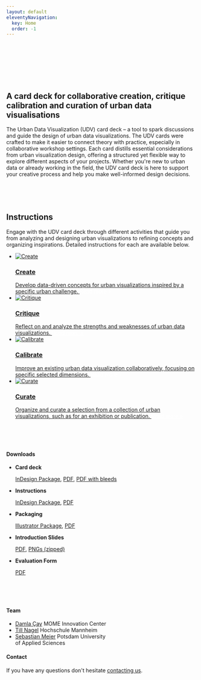 ```yaml
---
layout: default
eleventyNavigation:
  key: Home
  order: -1
---
```



<section class="section home-section" id="introduction" style="padding-top:100px;margin-top:0px;">
	<div class="home-section__text">
		<h2>A card deck for collaborative creation, critique calibration and curation of urban data visualisations</h2>
		<p>The Urban Data Visualization (UDV) card deck – a tool to spark discussions and guide the design of urban data visualizations. The UDV cards were crafted to make it easier to connect theory with practice, especially in collaborative workshop settings. Each card distills essential considerations from urban visualization design, offering a structured yet flexible way to explore different aspects of your projects. Whether you're new to urban data or already working in the field, the UDV card deck is here to support your creative process and help you make well-informed design decisions.</p>
  </div>
	<div class="home-section__shapes">
		<!--<img src="/assets/img/udvcards-in-hands.jpg" alt="UDV cards spread in hand." />-->
	</div>
</section>

<section style="padding-top:50px; padding-bottom:0;" class="section workshop-section" id="instructions">
  <div class="container">
    <h2>Instructions</h2>
    <p>Engage with the UDV card deck through different activities that guide you from analyzing and designing urban visualizations to refining concepts and organizing inspirations. Detailed instructions for each are available below.</p>
  </div>
	<ul id="instruction-list">
    <li>
      <a href="/create/">
        <img src="/assets/img/icon-create.svg" alt="Create" />
        <h3>Create</h3>
        <span>
          Develop data-driven concepts for urban visualizations inspired by a specific urban challenge.
        </span>
      </a>
      <a class="upcoming-link" style="color:white;" href="/create/">Read more &raquo;</a>
    </li>
    <li>
      <a href="/critique/">
        <img src="/assets/img/icon-critique.svg" alt="Critique" />
        <h3>Critique</h3>
        <span>
          Reflect on and analyze the strengths and weaknesses of urban data visualizations.
        </span>
      </a>
      <a class="upcoming-link" style="color:white;" href="/critique/">Read more &raquo;</a>
    </li>
    <li>
      <a href="/calibrate/">
        <img src="/assets/img/icon-calibrate.svg" alt="Calibrate" />
        <h3>Calibrate</h3>
        <span>
          Improve an existing urban data visualization collaboratively, focusing on specific selected dimensions.
        </span>
      </a>
      <a class="upcoming-link" style="color:white;" href="/calibrate/">Read more &raquo;</a>
    </li>
    <li>
      <a href="/curate/">
        <img src="/assets/img/icon-curate.svg" alt="Curate" />
        <h3>Curate</h3>
        <span>
          Organize and curate a selection from a collection of urban visualizations, such as for an exhibition or publication.
        </span>
      </a>
      <a class="upcoming-link" style="color:white;" href="/curate/">Read more &raquo;</a>
    </li>
  </ul>
</section>

<section style="padding-top:50px; padding-bottom:0;" class="section workshop-section workshop-section__focus">
<h4 id="downloads">Downloads</h4>
<ul class="workshop-section__talk-list">
  <li>
    <strong>Card deck</strong>
    <p><a href="https://github.com/damlacay/udv/blob/main/downloads/cards-package.zip">InDesign Package</a>, <a href="https://github.com/damlacay/udv/blob/main/downloads/cards.pdf">PDF</a>, <a href="https://github.com/damlacay/udv/blob/main/downloads/cards-bleeds.pdf">PDF with bleeds</a></p>
  </li>
  <li>
    <strong>Instructions</strong>
    <p><a href="https://github.com/damlacay/udv/blob/main/downloads/instructions-package.zip">InDesign Package</a>, <a href="https://github.com/damlacay/udv/blob/main/downloads/instructions.pdf">PDF</a></p>
  </li>
  <li>
    <strong>Packaging</strong>
    <p><a href="https://github.com/damlacay/udv/blob/main/downloads/packaging-package.zip">Illustrator Package</a>, <a href="https://github.com/damlacay/udv/blob/main/downloads/packaging.pdf">PDF</a></p>
  </li>
  <li>
    <strong>Introduction Slides</strong>
    <p><a href="https://github.com/damlacay/udv/blob/main/downloads/slides.pdf">PDF</a>, <a href="https://github.com/damlacay/udv/blob/main/downloads/slides.zip">PNGs (zipped)</a></p>
  </li>
  <li>
    <strong>Evaluation Form</strong>
    <p><a href="https://github.com/damlacay/udv/blob/main/downloads/survey.pdf">PDF</a></p>
  </li>
</ul>
</section>


<section style="padding-top:50px; padding-bottom:0;" class="section workshop-section workshop-section__timeline">
<h4 id="contact">Team</h4>
<ul class="committee-list">
<li class="committee-list__item">
<a href="https://mome.hu/en/people/damla-cay">Damla Çay</a>
<span class="committee-list__item--institution">
MOME Innovation Center
</span>
</li>
<li class="committee-list__item">
<a href="https://services.informatik.hs-mannheim.de/~nagel/">Till Nagel</a>
<span class="committee-list__item--institution">
Hochschule Mannheim
</span>
</li>
<li class="committee-list__item">
<a href="https://idl.fh-potsdam.de/en/people/sebastian-meier/">Sebastian Meier</a>
<span class="committee-list__item--institution">
Potsdam University<br />of Applied Sciences
</span>
</li>
</ul>
</section>

<section class="section workshop-section workshop-section__contact">
<h4>Contact</h4>
<div>
If you have any questions don't hesitate <a href="mailto:damla.cay@mome.hu?subject=UDV-Cards">contacting us</a>.
</div>
</section>
